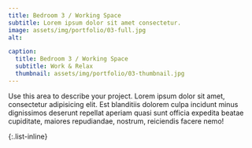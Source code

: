 ```yaml
---
title: Bedroom 3 / Working Space
subtitle: Lorem ipsum dolor sit amet consectetur.
image: assets/img/portfolio/03-full.jpg
alt: 

caption:
  title: Bedroom 3 / Working Space
  subtitle: Work & Relax
  thumbnail: assets/img/portfolio/03-thumbnail.jpg
---
```

Use this area to describe your project. Lorem ipsum dolor sit amet, consectetur adipisicing elit. Est blanditiis dolorem culpa incidunt minus dignissimos deserunt repellat aperiam quasi sunt officia expedita beatae cupiditate, maiores repudiandae, nostrum, reiciendis facere nemo!

{:.list-inline}
